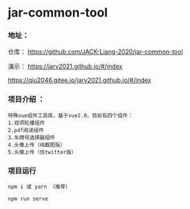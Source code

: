 # jar-common-tool

### 地址：

仓库：
https://github.com/JACK-Liang-2020/jar-common-tool

演示：
https://jarv2021.github.io/#/index

https://qiu2046.gitee.io/jarv2021.github.io/#/index

### 项目介绍 ：

```
特殊vue组件工具库，基于vue2.0，目前有四个组件：
1.双项轮播组件
2.pdf阅读组件
3.车牌号选择器组件
4.头像上传（纯截图版）
5.头像上传（仿twitter版）
```

### 项目运行

```
npm i 或 yarn （推荐）

npm run serve
```
